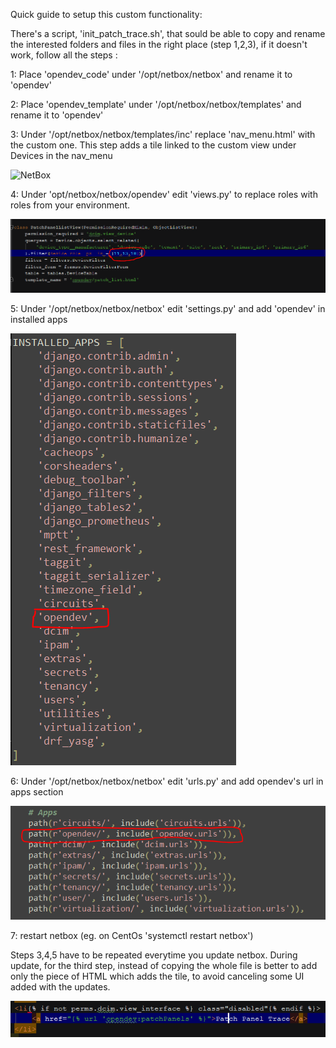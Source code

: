Quick guide to setup this custom functionality:

There's a script, 'init_patch_trace.sh', that sould be able to copy and rename the interested folders and files in the right place (step 1,2,3), 
if it doesn't work, follow all the steps :

1: Place 'opendev_code' under '/opt/netbox/netbox' and rename it to 'opendev'

2: Place 'opendev_template' under '/opt/netbox/netbox/templates' and rename it to 'opendev'

3: Under '/opt/netbox/netbox/templates/inc' replace 'nav_menu.html' with the custom one.
	This step adds a tile linked to the custom view under Devices in the nav_menu
	
![NetBox](/screens/nav_menu.png "Nav menu")
	
4: Under 'opt/netbox/netbox/opendev' edit 'views.py' to replace roles with roles from your environment.

![NetBox](screens/roles.png "Roles")
	
5: Under '/opt/netbox/netbox/netbox' edit 'settings.py' and add 'opendev' in installed apps

![NetBox](screens/installed_app.png "Installed apps")

6: Under '/opt/netbox/netbox/netbox' edit 'urls.py' and add opendev's url in apps section

![NetBox](screens/urls.png "Urls")


7: restart netbox (eg. on CentOs 'systemctl restart netbox')


Steps 3,4,5 have to be repeated everytime you update netbox.
During update, for the third step, instead of copying the whole file is better to add only the piece of HTML which adds the tile, to avoid canceling some UI added with the updates.

![NetBox](screens/html.png "html")

